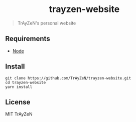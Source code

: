 <h1 align="center">
    trayzen-website
</h1>

> TrAyZeN's personal website
<!-- <div align="center">
    <img src="assets/image.png"/>
</div> -->

## Requirements
- [Node](https://nodejs.org/)

## Install
```
git clone https://github.com/TrAyZeN/trayzen-website.git
cd trayzen-website
yarn install
```

## License
MIT TrAyZeN
